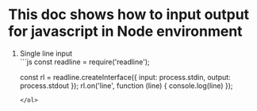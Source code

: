 <h1>This doc shows how to input output for javascript in Node environment</h1>

<ol>
 <li>Single line input</li>
 ```js
 const readline = require('readline');

const rl = readline.createInterface({
    input: process.stdin,
    output: process.stdout
});
rl.on('line', function (line) {
    console.log(line)
});
 ```
</ol>







